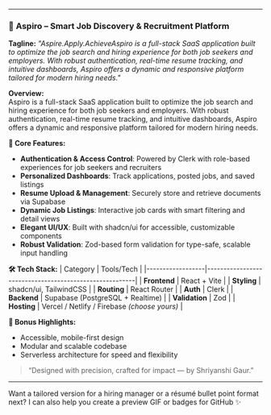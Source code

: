 
---

### 💼 **Aspiro** – Smart Job Discovery & Recruitment Platform  
**Tagline:** *"Aspire.Apply.AchieveAspiro is a full-stack SaaS application built to optimize the job search and hiring experience for both job seekers and employers. With robust authentication, real-time resume tracking, and intuitive dashboards, Aspiro offers a dynamic and responsive platform tailored for modern hiring needs."*

**Overview:**  
Aspiro is a full-stack SaaS application built to optimize the job search and hiring experience for both job seekers and employers. With robust authentication, real-time resume tracking, and intuitive dashboards, Aspiro offers a dynamic and responsive platform tailored for modern hiring needs.

**🔑 Core Features:**
- **Authentication & Access Control**: Powered by Clerk with role-based experiences for job seekers and recruiters  
- **Personalized Dashboards**: Track applications, posted jobs, and saved listings  
- **Resume Upload & Management**: Securely store and retrieve documents via Supabase  
- **Dynamic Job Listings**: Interactive job cards with smart filtering and detail views  
- **Elegant UI/UX**: Built with shadcn/ui for accessible, customizable components  
- **Robust Validation**: Zod-based form validation for type-safe, scalable input handling

**🛠️ Tech Stack:**
| Category          | Tools/Tech                                             |
|------------------|--------------------------------------------------------|
| **Frontend**      | React + Vite                                           |
| **Styling**       | shadcn/ui, TailwindCSS                     |
| **Routing**       | React Router                                           |
| **Auth**          | Clerk                                                  |
| **Backend**       | Supabase (PostgreSQL + Realtime)                       |
| **Validation**    | Zod                                                    |
| **Hosting**       | Vercel / Netlify / Firebase *(choose yours)*          |

**🌟 Bonus Highlights:**
- Accessible, mobile-first design  
- Modular and scalable codebase  
- Serverless architecture for speed and flexibility

> “Designed with precision, crafted for impact — by Shriyanshi Gaur.”

---

Want a tailored version for a hiring manager or a résumé bullet point format next? I can also help you create a preview GIF or badges for GitHub ✨